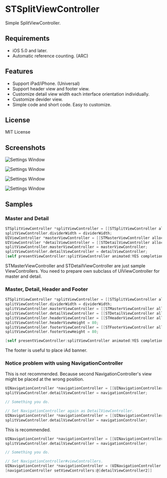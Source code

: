 STSplitViewController
=====================

Simple SplitViewController.

## Requirements

- iOS 5.0 and later.
- Automatic reference counting. (ARC)

## Features

- Support iPad/iPhone. (Universal)
- Support header view and footer view.
- Customize detail view width each interface orientation individually.
- Customize devider view.
- Simple code and short code. Easy to customize.

## License

MIT License

## Screenshots

![Settings Window](https://raw.github.com/stack3/STSplitViewController/master/Screenshots/ipad01-640.png)

![Settings Window](https://raw.github.com/stack3/STSplitViewController/master/Screenshots/ipad02-640.png)

![Settings Window](https://raw.github.com/stack3/STSplitViewController/master/Screenshots/ipad03-640.png)

![Settings Window](https://raw.github.com/stack3/STSplitViewController/master/Screenshots/ipad04-640.png)

## Samples

### Master and Detail

```objectivec
STSplitViewController *splitViewController = [[STSplitViewController alloc] init];  
splitViewController.dividerWidth = dividerWidth;
UIViewController *masterViewController = [[STMasterViewController alloc] init];
UIViewController *detailViewController = [[STDetailViewController alloc] init];
splitViewController.masterViewController = masterViewController;
splitViewController.detailViewController = detailViewController;
[self presentViewController:splitViewController animated:YES completion:nil];
```

STMasterViewController and STDetailViewController are just sample ViewControllers. You need to prepare own subclass of UIViewController for master and detail.

### Master, Detail, Header and Footer

```objectivec
STSplitViewController *splitViewController = [[STSplitViewController alloc] init];
splitViewController.dividerWidth = dividerWidth;
splitViewController.masterViewController = [[STMasterViewController alloc] init];
splitViewController.detailViewController = [[STDetailViewController alloc] init];
splitViewController.headerViewController = [[STHeaderViewController alloc] init];
splitViewController.headerViewHeight = 80;
splitViewController.footerViewController = [[STFooterViewController alloc] init];
splitViewController.footerViewHeight = 80;

[self presentViewController:splitViewController animated:YES completion:nil];
```

The footer is useful to place iAd banner.

### Notice problem with using NavigationController

This is not recommended. Because second NavigationController's view might be placed at the wrong position.

```objectivec
UINavigationController *navigationController = [[UINavigationController alloc] initWithRootViewController:detailViewController];
splitViewController.detailViewController = navigationController;

// Something you do.

// Set NavigationController again as DetailViewController.
UINavigationController *navigationController = [[UINavigationController alloc] initWithRootViewController:detailViewController2];
splitViewController.detailViewController = navigationController;
```

This is recommended.

```objectivec
UINavigationController *navigationController = [[UINavigationController alloc] initWithRootViewController:detailViewController];
splitViewController.detailViewController = navigationController;

// Something you do.

// Set NavigationController#viewControllers.
UINavigationController *navigationController = (UINavigationController *)splitViewController.detailViewController;
[navigationController setViewControllers:@[detailViewController2]]
```
